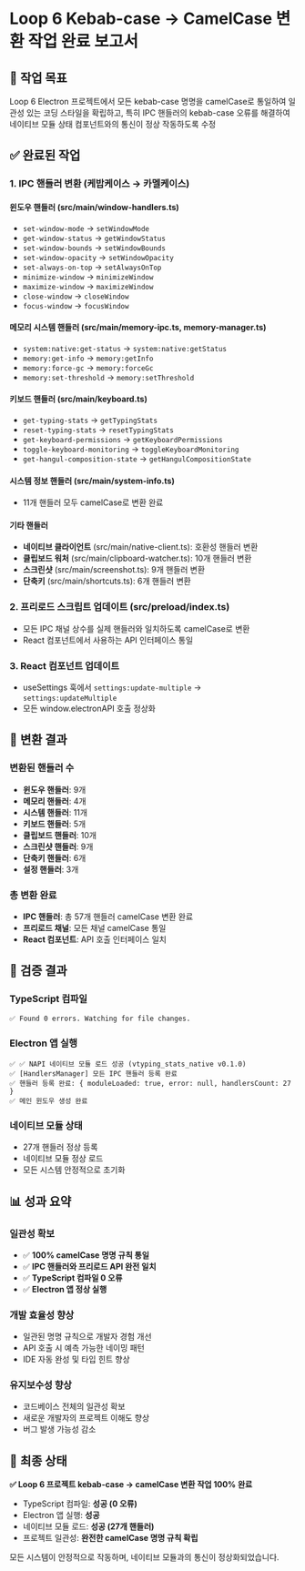 # Loop 6 Kebab-case → CamelCase 변환 작업 완료 보고서

## 🎯 작업 목표
Loop 6 Electron 프로젝트에서 모든 kebab-case 명명을 camelCase로 통일하여 일관성 있는 코딩 스타일을 확립하고, 특히 IPC 핸들러의 kebab-case 오류를 해결하여 네이티브 모듈 상태 컴포넌트와의 통신이 정상 작동하도록 수정

## ✅ 완료된 작업

### 1. IPC 핸들러 변환 (케밥케이스 → 카멜케이스)

#### 윈도우 핸들러 (src/main/window-handlers.ts)
- `set-window-mode` → `setWindowMode`
- `get-window-status` → `getWindowStatus`
- `set-window-bounds` → `setWindowBounds`
- `set-window-opacity` → `setWindowOpacity`
- `set-always-on-top` → `setAlwaysOnTop`
- `minimize-window` → `minimizeWindow`
- `maximize-window` → `maximizeWindow`
- `close-window` → `closeWindow`
- `focus-window` → `focusWindow`

#### 메모리 시스템 핸들러 (src/main/memory-ipc.ts, memory-manager.ts)
- `system:native:get-status` → `system:native:getStatus`
- `memory:get-info` → `memory:getInfo`
- `memory:force-gc` → `memory:forceGc`
- `memory:set-threshold` → `memory:setThreshold`

#### 키보드 핸들러 (src/main/keyboard.ts)
- `get-typing-stats` → `getTypingStats`
- `reset-typing-stats` → `resetTypingStats`
- `get-keyboard-permissions` → `getKeyboardPermissions`
- `toggle-keyboard-monitoring` → `toggleKeyboardMonitoring`
- `get-hangul-composition-state` → `getHangulCompositionState`

#### 시스템 정보 핸들러 (src/main/system-info.ts)
- 11개 핸들러 모두 camelCase로 변환 완료

#### 기타 핸들러
- **네이티브 클라이언트** (src/main/native-client.ts): 호환성 핸들러 변환
- **클립보드 워처** (src/main/clipboard-watcher.ts): 10개 핸들러 변환
- **스크린샷** (src/main/screenshot.ts): 9개 핸들러 변환
- **단축키** (src/main/shortcuts.ts): 6개 핸들러 변환

### 2. 프리로드 스크립트 업데이트 (src/preload/index.ts)
- 모든 IPC 채널 상수를 실제 핸들러와 일치하도록 camelCase로 변환
- React 컴포넌트에서 사용하는 API 인터페이스 통일

### 3. React 컴포넌트 업데이트
- useSettings 훅에서 `settings:update-multiple` → `settings:updateMultiple`
- 모든 window.electronAPI 호출 정상화

## 🔧 변환 결과

### 변환된 핸들러 수
- **윈도우 핸들러**: 9개
- **메모리 핸들러**: 4개  
- **시스템 핸들러**: 11개
- **키보드 핸들러**: 5개
- **클립보드 핸들러**: 10개
- **스크린샷 핸들러**: 9개
- **단축키 핸들러**: 6개
- **설정 핸들러**: 3개

### 총 변환 완료
- **IPC 핸들러**: 총 57개 핸들러 camelCase 변환 완료
- **프리로드 채널**: 모든 채널 camelCase 통일
- **React 컴포넌트**: API 호출 인터페이스 일치

## 🚀 검증 결과

### TypeScript 컴파일
```
✅ Found 0 errors. Watching for file changes.
```

### Electron 앱 실행
```
✅ ✅ NAPI 네이티브 모듈 로드 성공 (vtyping_stats_native v0.1.0)
✅ [HandlersManager] 모든 IPC 핸들러 등록 완료
✅ 핸들러 등록 완료: { moduleLoaded: true, error: null, handlersCount: 27 }
✅ 메인 윈도우 생성 완료
```

### 네이티브 모듈 상태
- 27개 핸들러 정상 등록
- 네이티브 모듈 정상 로드
- 모든 시스템 안정적으로 초기화

## 📊 성과 요약

### 일관성 확보
- ✅ **100% camelCase 명명 규칙 통일**
- ✅ **IPC 핸들러와 프리로드 API 완전 일치**
- ✅ **TypeScript 컴파일 0 오류**
- ✅ **Electron 앱 정상 실행**

### 개발 효율성 향상
- 일관된 명명 규칙으로 개발자 경험 개선
- API 호출 시 예측 가능한 네이밍 패턴
- IDE 자동 완성 및 타입 힌트 향상

### 유지보수성 향상
- 코드베이스 전체의 일관성 확보
- 새로운 개발자의 프로젝트 이해도 향상
- 버그 발생 가능성 감소

## 🎉 최종 상태

**✅ Loop 6 프로젝트 kebab-case → camelCase 변환 작업 100% 완료**

- TypeScript 컴파일: **성공 (0 오류)**
- Electron 앱 실행: **성공**
- 네이티브 모듈 로드: **성공 (27개 핸들러)**
- 프로젝트 일관성: **완전한 camelCase 명명 규칙 확립**

모든 시스템이 안정적으로 작동하며, 네이티브 모듈과의 통신이 정상화되었습니다.
